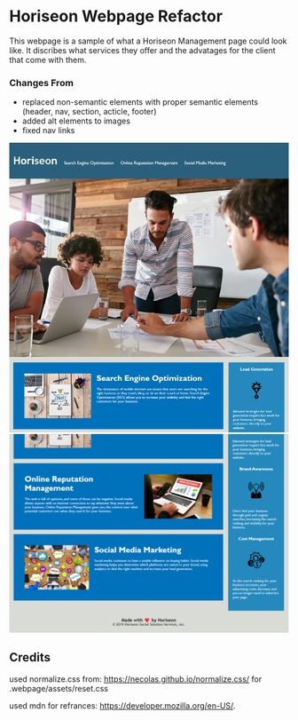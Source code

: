 # Horiseon Webpage Refactor
 This webpage is a sample of what a Horiseon Management page could look like. It discribes what services they offer and the advatages for the client that come with them. 

### Changes From 
* replaced non-semantic elements with proper semantic elements (header, nav, section, acticle, footer)
* added alt elements to images
* fixed nav links

![the Horiseon page has a header with nav bar. a section with 3 articles. a side bar with 3 articles. a footer](./assets/preview-of-page-1.png)
![](./assets/preview-of-page-2.png)

## Credits
used normalize.css  from: https://necolas.github.io/normalize.css/ for .webpage/assets/reset.css 

used mdn for refrances: https://developer.mozilla.org/en-US/.